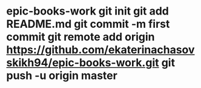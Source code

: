 # epic-books-work git init git add README.md git commit -m first commit git remote add origin https://github.com/ekaterinachasovskikh94/epic-books-work.git git push -u origin master
